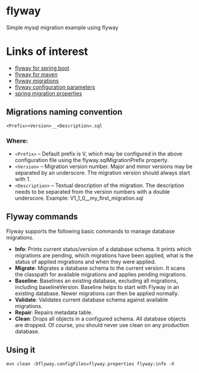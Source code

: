 # flyway
Simple mysql migration example using flyway

# Links of interest

* [flyway for spring boot](https://flywaydb.org/documentation/plugins/springboot)
* [flyway for maven](https://flywaydb.org/documentation/maven/)
* [flyway migrations](https://flywaydb.org/documentation/migrations)
* [flyway configuration parameters](https://flywaydb.org/documentation/commandline/migrate)
* [spring migration properties](https://docs.spring.io/spring-boot/docs/current/reference/html/appendix-application-properties.html#data-migration-properties)


## Migrations naming convention
`<Prefix><Version>__<Description>.sql`

### Where:

* `<Prefix>` – Default prefix is V, which may be configured in the above configuration file using the flyway.sqlMigrationPrefix property.
* `<Version>` – Migration version number. Major and minor versions may be separated by an underscore. The migration version should always start with 1.
* `<Description>` – Textual description of the migration. The description needs to be separated from the version numbers with a double underscore.
Example: V1_1_0__my_first_migration.sql

## Flyway commands

Flyway supports the following basic commands to manage database migrations.

* **Info**: Prints current status/version of a database schema. It prints which migrations are pending, which migrations have been applied, what is the status of applied migrations and when they were applied.
* **Migrate**: Migrates a database schema to the current version. It scans the classpath for available migrations and applies pending migrations.
* **Baseline**: Baselines an existing database, excluding all migrations, including baselineVersion. Baseline helps to start with Flyway in an existing database. Newer migrations can then be applied normally.
* **Validate**: Validates current database schema against available migrations.
* **Repair**: Repairs metadata table.
* **Clean**: Drops all objects in a configured schema. All database objects are dropped. Of course, you should never use clean on any production database.

## Using it

```shell script
mvn clean -Dflyway.configFiles=flyway.properties flyway:info -X
```
